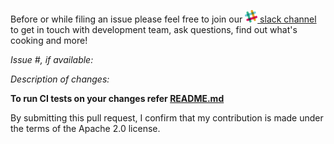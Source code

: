 Before or while filing an issue please feel free to join our [<img src='../docs/images/slack.png' width='20px' /> slack channel](https://join.slack.com/t/mms-awslabs/shared_invite/enQtNDk4MTgzNDc5NzE4LTBkYTAwMjBjMTVmZTdkODRmYTZkNjdjZGYxZDI0ODhiZDdlM2Y0ZGJiZTczMGY3Njc4MmM3OTQ0OWI2ZDMyNGQ) to get in touch with development team, ask questions, find out what's cooking and more!

*Issue #, if available:*

*Description of changes:*

**To run CI tests on your changes refer [README.md](https://github.com/awslabs/mxnet-model-server/blob/master/ci/README.md)**

By submitting this pull request, I confirm that my contribution is made under the terms of the Apache 2.0 license.
